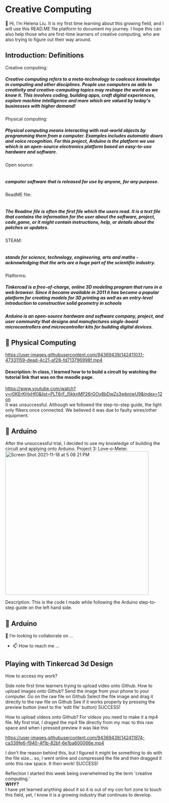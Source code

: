 <h1>Creative Computing</h1>
👋 Hi, I’m Helena Liu. It is my first time learning about this growing field, and I will use this READ.ME file platform to document my journey. I hope this can also help those who are first-time learners of creative computing, who are also trying to figure out their way around. 

## Introduction: Definitions
<p> Creative computing: <br> 
<h5><p> Creative computing refers to a meta-technology to coalesce knowledge in computing and other disciplines. People use computers as aids to creativity and creative-computing topics may reshape the world as we know it. This involves coding, building apps, craft digital experiences, explore machine intelligence and more which are valued by today's businesses with <strong> higher demand!</strong> </h5>
<p> Physical computing:<br> 
<h5><p> Physical computing means interacting with real-world objects by programming them from a computer. Examples includes automatic doors and voice recognition. For this project, Arduino is the platform we use which is an open-source electronics platform based on easy-to-use hardware and software. </h5>
<p> Open source: <h5><br> computer software that is released for use by anyone, for any purpose. </h5>
<p> ReadME file: <h5><br> The Readme file is often the first file which the users read. It is a text file that contains the information for the user about the software, project, code,game, or it might contain instructions, help, or details about the patches or updates. </h5>
<p> STEAM: <h5><br> stands for science, technology, engineering, arts and maths - acknowledging that the arts are a huge part of the scientific industry.<br></h5>
Platforms:
<p> <h5>Tinkercad is a free-of-charge, online 3D modeling program that runs in a web browser. Since it became available in 2011 it has become a popular platform for creating models for 3D printing as well as an entry-level introduction to constructive solid geometry in schools </h5>
<h5><p> Arduino is an open-source hardware and software company, project, and user community that designs and manufactures single-board microcontrollers and microcontroller kits for building digital devices.</h5>


## 🌱 Physical Computing
https://user-images.githubusercontent.com/94369439/142411031-47331159-dead-4c21-af28-fd713796998f.mp4
#### Description: In class, I learned how to to build a circult by watching the tutorial link that was on the moodle page. <br>
https://www.youtube.com/watch?v=r0KErKHxHf0&list=PLT6rF_I5kknMP26rGOy8bDwZs3wbniwU9&index=12on <br>
It was unsuccessful. Although we followed the step-to-step guide, the light only flikers once connected. We believed it was due to faulty wires/other equipment.
 

## 🌱 Arduino
After the unsuccessful trial, I decided to use my knowledge of building the circult and applying onto Arduino. 
Project 3: Love-o-Meter.
<img width="454" alt="Screen Shot 2021-11-18 at 5 08 21 PM" src="https://user-images.githubusercontent.com/94369439/142462983-ea592fcd-5415-40de-8d83-0188a5c8df62.png">
<p> Description: This is the code I made while following the Arduino step-to-step guide on the left hand side.  

## 🌱 Arduino

💞️ I’m looking to collaborate on ...
- 📫 How to reach me ...

 ## Playing with Tinkercad 3d Design
 How to access my work?
 
 
 
 
 
 
 
 
 
 
 
 
 
 
Side note first time learners trying to upload video onto Github.
How to upload images onto Github?
Send the image from your phone to your computer.
Go on the raw file on Github
Select the file image and drag it directly to the raw file on Github 
See if it works properly by pressing the preview button (next to the 'edit file' button) 
SUCCESS! 
 
How to upload videos onto Github?
For videos you need to make it a mp4 file. 
My first trial, I draged the mp4 file directly from my mac to this raw space and when I pressed preview it was like this <br>


https://user-images.githubusercontent.com/94369439/142411974-ca339fe6-f940-4f1b-82bf-6e1ba600066e.mp4


I don't the reason behind this, but I figured it might be something to do with the file size... so, I went online and compressed the file and then dragged it onto this raw space. 
 It then work! SUCCESS! 
 
 
 
<!---
LIUCHIH/LIUCHIH is a ✨ special ✨ repository because its `README.md` (this file) appears on your GitHub profile.
You can click the Preview link to take a look at your changes.
--->
Reflection
 I started this week being overwhelmed by the term 'creative computing.' <br> 
<strong> WHY? </strong> <br> I have yet learned anything about it so it is out of my con fort zone to touch this field, yet, I know it is a growing industry that continues to develop. <br>
